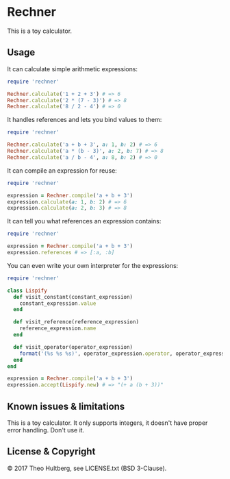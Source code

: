 # Rechner

This is a toy calculator.

## Usage

It can calculate simple arithmetic expressions:

```ruby
require 'rechner'

Rechner.calculate('1 + 2 + 3') # => 6
Rechner.calculate('2 * (7 - 3)') # => 8
Rechner.calculate('8 / 2 - 4') # => 0
```

It handles references and lets you bind values to them:

```ruby
require 'rechner'

Rechner.calculate('a + b + 3', a: 1, b: 2) # => 6
Rechner.calculate('a * (b - 3)', a: 2, b: 7) # => 8
Rechner.calculate('a / b - 4', a: 8, b: 2) # => 0
```

It can compile an expression for reuse:

```ruby
require 'rechner'

expression = Rechner.compile('a + b + 3')
expression.calculate(a: 1, b: 2) # => 6
expression.calculate(a: 2, b: 3) # => 8
```

It can tell you what references an expression contains:

```ruby
require 'rechner'

expression = Rechner.compile('a + b + 3')
expression.references # => [:a, :b]
```

You can even write your own interpreter for the expressions:

```ruby
require 'rechner'

class Lispify
  def visit_constant(constant_expression)
    constant_expression.value
  end

  def visit_reference(reference_expression)
    reference_expression.name
  end

  def visit_operator(operator_expression)
    format('(%s %s %s)', operator_expression.operator, operator_expression.left, operator_expression.right)
  end
end

expression = Rechner.compile('a + b + 3')
expression.accept(Lispify.new) # => "(+ a (b + 3))"
```

## Known issues & limitations

This is a toy calculator. It only supports integers, it doesn't have proper error handling. Don't use it.

## License & Copyright

© 2017 Theo Hultberg, see LICENSE.txt (BSD 3-Clause).
